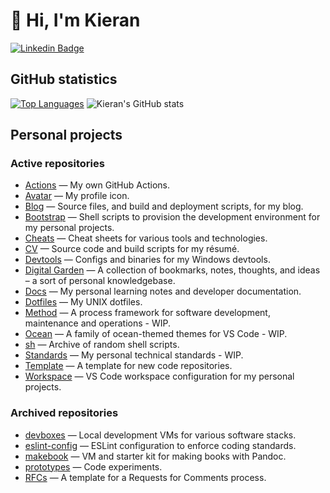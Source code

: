 # 👋 Hi, I'm Kieran

[![Linkedin Badge](https://img.shields.io/badge/-kieranpotts-blue?style=flat-square&logo=Linkedin&logoColor=white&link=https://www.linkedin.com/in/kieranpotts/)](https://www.linkedin.com/in/kieranpotts/)

## GitHub statistics

[![Top Languages](https://github-readme-stats.vercel.app/api/top-langs/?username=kieranpotts&layout=donut&cache_seconds=86400&custom_title=Languages)](https://github.com/kieranpotts)
![Kieran's GitHub stats](https://github-readme-stats.vercel.app/api?username=kieranpotts&show_icons=true&hide_rank=true&cache_seconds=86400&custom_title=Activity)

## Personal projects

### Active repositories

- [Actions](https://github.com/kieranpotts/actions) — My own GitHub Actions.
- [Avatar](https://github.com/kieranpotts/avatar) — My profile icon.
- [Blog](https://github.com/kieranpotts/blog) — Source files, and build and deployment scripts, for my blog.
- [Bootstrap](https://github.com/kieranpotts/bootstrap) — Shell scripts to provision the development environment for my personal projects.
- [Cheats](https://github.com/kieranpotts/cheats) — Cheat sheets for various tools and technologies.
- [CV](https://github.com/kieranpotts/cv) — Source code and build scripts for my résumé.
- [Devtools](https://github.com/kieranpotts/devtools) — Configs and binaries for my Windows devtools.
- [Digital Garden](https://github.com/kieranpotts/garden) — A collection of bookmarks, notes, thoughts, and ideas – a sort of personal knowledgebase.
- [Docs](https://github.com/kieranpotts/docs) — My personal learning notes and developer documentation.
- [Dotfiles](https://github.com/kieranpotts/dotfiles) — My UNIX dotfiles.
- [Method](https://github.com/kieranpotts/method) — A process framework for software development, maintenance and operations - WIP.
- [Ocean](https://github.com/kieranpotts/ocean) — A family of ocean-themed themes for VS Code - WIP.
- [sh](https://github.com/kieranpotts/sh) — Archive of random shell scripts.
- [Standards](https://github.com/kieranpotts/standards) — My personal technical standards - WIP.
- [Template](https://github.com/kieranpotts/template) — A template for new code repositories.
- [Workspace](https://github.com/kieranpotts/workspace) — VS Code workspace configuration for my personal projects.

### Archived repositories

- [devboxes](https://github.com/kieranpotts/devboxes) — Local development VMs for various software stacks.
- [eslint-config](https://github.com/kieranpotts/eslint-config) — ESLint configuration to enforce coding standards.
- [makebook](https://github.com/kieranpotts/makebook) — VM and starter kit for making books with Pandoc.
- [prototypes](https://github.com/kieranpotts/prototypes) — Code experiments.
- [RFCs](https://github.com/kieranpotts/rfcs) — A template for a Requests for Comments process.

